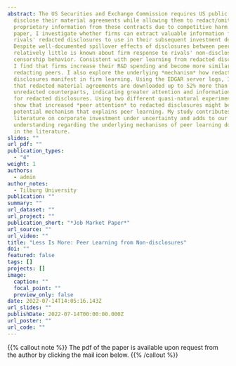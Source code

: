 ```yaml
---
abstract: The US Securities and Exchange Commission requires US public firms to
  disclose their material agreements while allowing them to redact/omit
  proprietary information from these contracts due to competitive harm. In this
  paper, I investigate whether firms can extract valuable information from
  rivals' redacted disclosures to use in their subsequent investment decisions.
  Despite well-documented spillover effects of disclosures between peers,
  relatively little is known about firm response to rivals' non-disclosure or
  censorship behavior. Consistent with peer learning from redacted disclosures,
  I find that firms increase their R&D spending and become more similar to
  redacting peers. I also explore the underlying *mechanism* how redacted
  disclosures manifest in firm learning. Using the EDGAR server logs, I find
  that redacted material agreements are downloaded up to 52% more than their
  unredacted counterparts, indicating greater attention and information demand
  for redacted disclosures. Using two different quasi-natural experiments, I
  show that increased *peer attention* to redacted disclosures might be a
  potential mechanism that explains peer learning. My study contributes to the
  literature on corporate investment under uncertainty and adds to our
  understanding regarding the underlying mechanisms of peer learning documented
  in the literature.
slides: ""
url_pdf: ""
publication_types:
  - "4"
weight: 1
authors:
  - admin
author_notes:
  - Tilburg University
publication: ""
summary: ""
url_dataset: ""
url_project: ""
publication_short: "*Job Market Paper*"
url_source: ""
url_video: ""
title: "Less Is More: Peer Learning from Non-disclosures"
doi: ""
featured: false
tags: []
projects: []
image:
  caption: ""
  focal_point: ""
  preview_only: false
date: 2022-07-14T14:05:16.143Z
url_slides: ""
publishDate: 2022-07-14T00:00:00.000Z
url_poster: ""
url_code: ""
---
```


{{% callout note %}}
The pdf of the paper is available upon request from the author by clicking the mail icon below.
{{% /callout %}}
